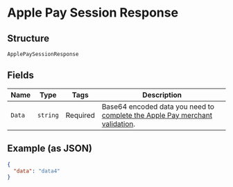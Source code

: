 
# Apple Pay Session Response

## Structure

`ApplePaySessionResponse`

## Fields

| Name | Type | Tags | Description |
|  --- | --- | --- | --- |
| `Data` | `string` | Required | Base64 encoded data you need to [complete the Apple Pay merchant validation](https://docs.adyen.com/payment-methods/apple-pay/api-only?tab=adyen-certificate-validation_1#complete-apple-pay-session-validation). |

## Example (as JSON)

```json
{
  "data": "data4"
}
```

